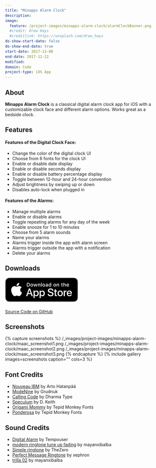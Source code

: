 ```yaml
---
title: "Minapps Alarm Clock"
description:
image:
  feature: /project-images/minapps-alarm-clock/alarmClockBanner.png
  #credit: Drew Hays
  #creditlink: https://unsplash.com/drew_hays
do-show-start-date: false
do-show-end-date: true
start-date: 2017-12-08
end-date: 2017-12-22
modified:
domain: Code
project-type: iOS App
---
```


## About

**Minapps Alarm Clock** is a classical digital alarm clock app for iOS with a customizable clock face and different alarm options. Works great as a bedside clock.

## Features

#### Features of the Digital Clock Face:
- Change the color of the digital clock UI
- Choose from 6 fonts for the clock UI
- Enable or disable date display
- Enable or disable seconds display
- Enable or disable battery percentage display
- Toggle between 12-hour and 24-hour convention
- Adjust brightness by swiping up or down
- Disables auto-lock when plugged in

#### Features of the Alarms:
- Manage multiple alarms
- Enable or disable alarms
- Toggle repeating alarms for any day of the week
- Enable snooze for 1 to 10 minutes
- Choose from 5 alarm sounds
- Name your alarms
- Alarms trigger inside the app with alarm screen
- Alarms trigger outside the app with a notification
- Delete your alarms

## Downloads

<div markdown="0">
   <a href="https://itunes.apple.com/us/app/minapps-alarm-clock/id1328048131" target="_blank">
        <img src="/_images/Download_on_the_App_Store_Badge_US-UK_RGB_blk_092917.svg" alt="Download_on_the_App_Store_Badge" style="margin-bottom: 20px"/>
   </a>
</div>

<div markdown="0">
   <a href="https://github.com/JISyed/Minapps-Alarm-Clock" class="btn" target="_blank">
       <i class="fa fa-lg fa-github" aria-hidden="true"></i> Source Code on GitHub
   </a>
</div>


## Screenshots

 {% capture screenshots %}
 	/_images/project-images/minapps-alarm-clock/maac_screenshot1.png
 	/_images/project-images/minapps-alarm-clock/maac_screenshot2.png
 	/_images/project-images/minapps-alarm-clock/maac_screenshot3.png
 {% endcapture %}
 {% include gallery images=screenshots caption="" cols=3 %}

## Font Credits

 - [Nouveau IBM](https://www.dafont.com/nouveau-ibm.font) by Arto Hatanpää
 - [ModeNine](https://www.dafont.com/modenine.font) by Grudnuk
 - [Calling Code](https://www.dafont.com/calling-code.font) by Dharma Type
 - [Speculum](https://www.dafont.com/speculum.font) by D. Keith
 - [Origami Mommy](http://www.1001fonts.com/origami-mommy-font.html) by Tepid Monkey Fonts
 - [Ponderosa](http://www.1001fonts.com/ponderosa-font.html) by Tepid Monkey Fonts

## Sound Credits

 - [Digital Alarm](https://freesound.org/people/Tempouser/sounds/123349/) by Tempouser
 - [modern ringtone tune up fading](https://freesound.org/people/mayanxibalba/sounds/168123/) by mayanxibalba
 - [Simple ringtone](https://freesound.org/people/TheZero/sounds/273540/) by TheZero
 - [Perfect Message Ringtone](https://freesound.org/people/xephron/sounds/386453/) by xephron
 - [trilla 02](https://freesound.org/people/mayanxibalba/sounds/168589/) by mayanxibalba
